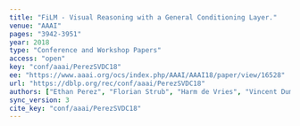 ```yaml
---
title: "FiLM - Visual Reasoning with a General Conditioning Layer."
venue: "AAAI"
pages: "3942-3951"
year: 2018
type: "Conference and Workshop Papers"
access: "open"
key: "conf/aaai/PerezSVDC18"
ee: "https://www.aaai.org/ocs/index.php/AAAI/AAAI18/paper/view/16528"
url: "https://dblp.org/rec/conf/aaai/PerezSVDC18"
authors: ["Ethan Perez", "Florian Strub", "Harm de Vries", "Vincent Dumoulin", "Aaron C. Courville"]
sync_version: 3
cite_key: "conf/aaai/PerezSVDC18"
---
```

